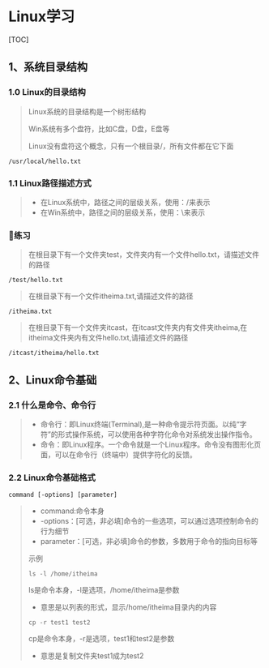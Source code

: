 # Linux学习

[TOC]



## 1、系统目录结构

### 1.0 Linux的目录结构

> Linux系统的目录结构是一个树形结构
>
> Win系统有多个盘符，比如C盘，D盘，E盘等
>
> Linux没有盘符这个概念，只有一个根目录/，所有文件都在它下面

```
/usr/local/hello.txt
```

### 1.1 Linux路径描述方式

> - 在Linux系统中，路径之间的层级关系，使用：/来表示
> - 在Win系统中，路径之间的层级关系，使用：\来表示

### :book:练习

> 在根目录下有一个文件夹test，文件夹内有一个文件hello.txt，请描述文件的路径

```
/test/hello.txt
```

> 在根目录下有一个文件itheima.txt,请描述文件的路径

```
/itheima.txt
```

> 在根目录下有一个文件夹itcast，在itcast文件夹内有文件夹itheima,在itheima文件夹内有文件hello.txt,请描述文件的路径

```
/itcast/itheima/hello.txt
```

## 2、Linux命令基础

### 2.1 什么是命令、命令行

> - 命令行：即Linux终端(Terminal),是一种命令提示符页面。以纯“字符”的形式操作系统，可以使用各种字符化命令对系统发出操作指令。
> - 命令：即Linux程序。一个命令就是一个Linux程序。命令没有图形化页面，可以在命令行（终端中）提供字符化的反馈。

### 2.2 Linux命令基础格式

```
command [-options] [parameter]
```

> - command:命令本身
> - -options：[可选，非必填]命令的一些选项，可以通过选项控制命令的行为细节
> - parameter：[可选，非必填]命令的参数，多数用于命令的指向目标等
>
> 示例
>
> ```
> ls -l /home/itheima
> ```
>
> ls是命令本身，-l是选项，/home/itheima是参数
>
> - 意思是以列表的形式，显示/home/itheima目录内的内容
>
> ```
> cp -r test1 test2
> ```
>
> cp是命令本身，-r是选项，test1和test2是参数
>
> - 意思是复制文件夹test1成为test2